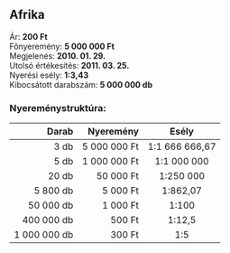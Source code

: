 ## Afrika

Ár: **200 Ft**<br/>
Főnyeremény: **5 000 000 Ft**<br/>
Megjelenés: **2010. 01. 29.**<br/>
Utolsó értékesítés: **2011. 03. 25.**<br/>
Nyerési esély: **1:3,43**<br/>
Kibocsátott darabszám: **5 000 000 db**<br/>

### Nyereménystruktúra:
Darab|Nyeremény|Esély
---:|---:|:---:
3 db|5 000 000 Ft|1:1 666 666,67
5 db|1 000 000 Ft|1:1 000 000
20 db|50 000 Ft|1:250 000
5 800 db|5 000 Ft|1:862,07
50 000 db|1 000 Ft|1:100
400 000 db|500 Ft|1:12,5
1 000 000 db|300 Ft|1:5
